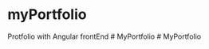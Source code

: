 # myPortfolio
 Protfolio with Angular frontEnd
#   M y P o r t f o l i o  
 #   M y P o r t f o l i o  
 